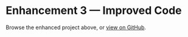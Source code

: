 # Enhancement 3 — Improved Code
Browse the enhanced project above, or [view on GitHub](https://github.com/sjirianda/sjirianda.github.io/tree/main/Enhancement3).
